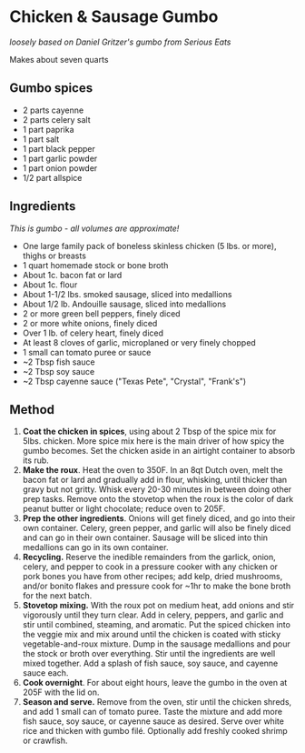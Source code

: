 # Chicken & Sausage Gumbo 
_loosely based on Daniel Gritzer's gumbo from Serious Eats_  

Makes about seven quarts 

## Gumbo spices 
- 2 parts cayenne
- 2 parts celery salt
- 1 part paprika
- 1 part salt
- 1 part black pepper
- 1 part garlic powder
- 1 part onion powder
- 1/2 part allspice

## Ingredients 
_This is gumbo - all volumes are approximate!_

- One large family pack of boneless skinless chicken (5 lbs. or more), thighs or breasts 
- 1 quart homemade stock or bone broth 
- About 1c. bacon fat or lard
- About 1c. flour
- About 1-1/2 lbs. smoked sausage, sliced into medallions 
- About 1/2 lb. Andouille sausage, sliced into medallions
- 2 or more green bell peppers, finely diced 
- 2 or more white onions, finely diced
- Over 1 lb. of celery heart, finely diced
- At least 8 cloves of garlic, microplaned or very finely chopped 
- 1 small can tomato puree or sauce
- ~2 Tbsp fish sauce
- ~2 Tbsp soy sauce
- ~2 Tbsp cayenne sauce ("Texas Pete", "Crystal", "Frank's")  

## Method 

1. **Coat the chicken in spices**, using about 2 Tbsp of the spice mix for 5lbs. chicken. More spice mix here is the main driver of how spicy the gumbo becomes. Set the chicken aside in an airtight container to absorb its rub.
2. **Make the roux**. Heat the oven to 350F. In an 8qt Dutch oven, melt the bacon fat or lard and gradually add in flour, whisking, until thicker than gravy but not gritty. Whisk every 20-30 minutes in between doing other prep tasks. Remove onto the stovetop when the roux is the color of dark peanut butter or light chocolate; reduce oven to 205F.
3. **Prep the other ingredients**. Onions will get finely diced, and go into their own container. Celery, green pepper, and garlic will also be finely diced and can go in their own container. Sausage will be sliced into thin medallions can go in its own container. 
4. **Recycling.** Reserve the inedible remainders from the garlick, onion, celery, and pepper to cook in a pressure cooker with any chicken or pork bones you have from other recipes; add kelp, dried mushrooms, and/or bonito flakes and pressure cook for ~1hr to make the bone broth for the next batch. 
5. **Stovetop mixing.** With the roux pot on medium heat, add onions and stir vigorously until they turn clear. Add in celery, peppers, and garlic and stir until combined, steaming, and aromatic. Put the spiced chicken into the veggie mix and mix around until the chicken is coated with sticky vegetable-and-roux mixture. Dump in the sausage medallions and pour the stock or broth over everything. Stir until the ingredients are well mixed together. Add a splash of fish sauce, soy sauce, and cayenne sauce each. 
6. **Cook overnight**. For about eight hours, leave the gumbo in the oven at 205F with the lid on.
7. **Season and serve.** Remove from the oven, stir until the chicken shreds, and add 1 small can of tomato puree. Taste the mixture and add more fish sauce, soy sauce, or cayenne sauce as desired. Serve over white rice and thicken with gumbo filé. Optionally add freshly cooked shrimp or crawfish.
